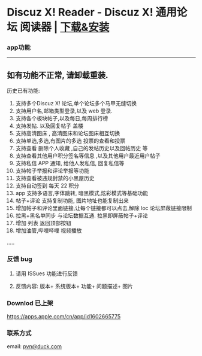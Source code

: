 # Discuz X! Reader - Discuz X! 通用论坛 阅读器  | [下载&安装](download.md)


### app功能

----------------------
如有功能不正常, 请卸载重装.  
----------------------

历史已有功能:
1. 支持多个Discuz X! 论坛,单个论坛多个马甲无缝切换
2. 支持用户名,邮箱类型登录,以及 web 登录.
3. 支持各个板块帖子,以及每日,每周排行榜
4. 支持发帖. 以及回复帖子 盖楼
5. 支持高清图床 , 高清图床和论坛图床相互切换
6. 支持单选,多选,有图片的多选 投票的查看和投票
7. 支持查看 删除个人收藏 ,自己的发帖历史以及回帖历史 等
8. 支持查看其他用户积分签名等信息 ,以及其他用户最近用户帖子
9. 支持私信 APP 通知, 给他人发私信, 回复私信等
10. 支持帖子举报和评论举报等功能
11. 支持查看被违规封禁的小黑屋历史
12. 支持自动签到 每天 22 积分
13. app 支持多语言,字体跳转, 暗黑模式,炫彩模式等基础功能
14. 帖子+评论 支持复制功能, 图片地址也能复制出来
15. 增加帖子和评论里面链接,让每个链接都可以点击,解除 loc 论坛屏蔽链接限制
16. 拉黑+黑名单同步 与论坛数据互通. 拉黑即屏蔽帖子+评论
17. 增加 列表 返回顶部按钮
18. 增加油管,哔哩哔哩 视频播放

.....  

### 反馈 bug

1. 请用 ISSues 功能进行反馈 

2. 反馈内容: 版本+ 系统版本+ 功能+ 问题描述+ 图片


### Downlod  已上架

https://apps.apple.com/cn/app/id1602665775


### 联系方式 

email:  pvn@duck.com 
